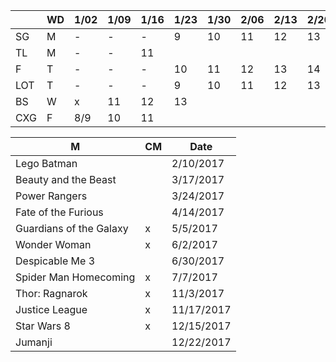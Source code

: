 
|     | WD | 1/02| 1/09| 1/16| 1/23| 1/30| 2/06| 2/13| 2/20| 2/27| 3/06| 3/13| 3/20| 3/27|
|-----|----|-----|-----|-----|-----|-----|-----|-----|-----|-----|-----|-----|-----|-----|
| SG  | M  | -   | -   | -   | 9   | 10  | 11  | 12  | 13  |     |     |     |     |     |
| TL  | M  | -   | -   | 11  |     |     |     |     |     |     |     |     |     |     |
| F   | T  | -   | -   | -   | 10  | 11  | 12  | 13  | 14  |     |     |     |     |     |
| LOT | T  | -   | -   | -   | 9   | 10  | 11  | 12  | 13  |     |     |     |     |     |
| BS  | W  | x   | 11  | 12  | 13  |     |     |     |     |     |     |     |     |     |
| CXG | F  | 8/9 | 10  | 11  |     |     |     |     |     |     |     |     |     |     |

| M | CM | Date |
|---|----|------|
| Lego Batman | | 2/10/2017 |
| Beauty and the Beast | | 3/17/2017 |
| Power Rangers | | 3/24/2017 |
| Fate of the Furious | | 4/14/2017 |
| Guardians of the Galaxy | x | 5/5/2017 |
| Wonder Woman | x | 6/2/2017 |
| Despicable Me 3 | | 6/30/2017 |
| Spider Man Homecoming | x | 7/7/2017 |
| Thor: Ragnarok | x | 11/3/2017 |
| Justice League | x | 11/17/2017 |
| Star Wars 8 | x | 12/15/2017 |
| Jumanji | | 12/22/2017 |
